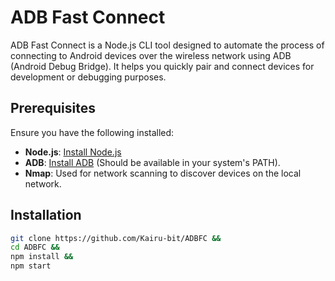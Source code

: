 # ADB Fast Connect

ADB Fast Connect is a Node.js CLI tool designed to automate the process of connecting to Android devices over the wireless network using ADB (Android Debug Bridge). It helps you quickly pair and connect devices for development or debugging purposes.

## Prerequisites

Ensure you have the following installed:

- **Node.js**: [Install Node.js](https://nodejs.org/)
- **ADB**: [Install ADB](https://developer.android.com/studio/command-line/adb) (Should be available in your system's PATH).
- **Nmap**: Used for network scanning to discover devices on the local network.

## Installation
```bash
git clone https://github.com/Kairu-bit/ADBFC &&
cd ADBFC &&
npm install &&
npm start
```
